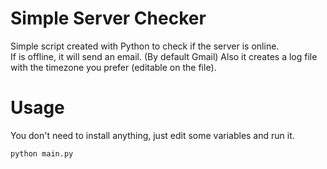 # Simple Server Checker
Simple script created with Python to check if the server is online.  
If is offline, it will send an email. (By default Gmail)
Also it creates a log file with the timezone you prefer (editable on the file).

# Usage
You don't need to install anything, just edit some variables and run it.
```
python main.py
```